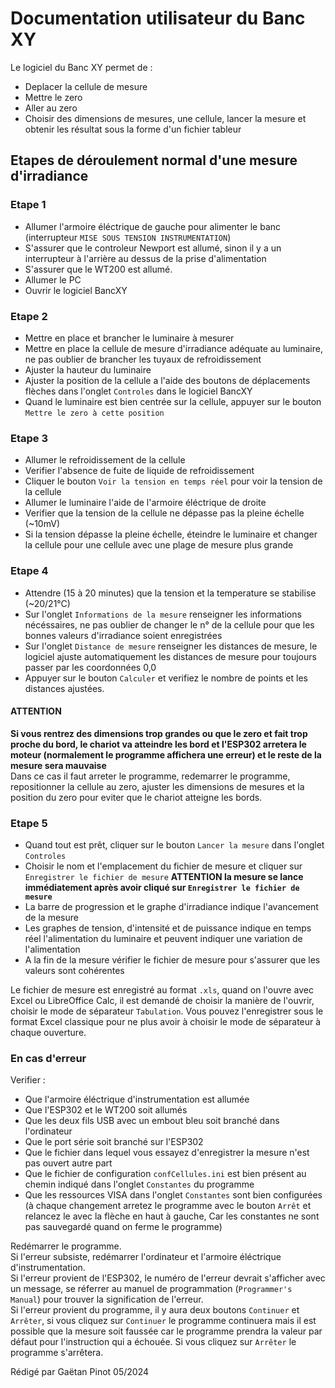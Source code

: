 # Documentation utilisateur du Banc XY  
  
Le logiciel du Banc XY permet de :  
  
- Deplacer la cellule de mesure 
- Mettre le zero 
- Aller au zero 
- Choisir des dimensions de mesures, une cellule, lancer la mesure et obtenir les résultat sous la forme d'un fichier tableur 
  
  
## Etapes de déroulement normal d'une mesure d'irradiance  
  
### Etape 1  
- Allumer l'armoire éléctrique de gauche pour alimenter le banc (interrupteur `MISE SOUS TENSION INSTRUMENTATION`) 
- S'assurer que le controleur Newport est allumé, sinon il y a un interrupteur à l'arrière au dessus de la prise d'alimentation 
- S'assurer que le WT200 est allumé. 
- Allumer le PC 
- Ouvrir le logiciel BancXY 
  
### Etape 2  
- Mettre en place et brancher le luminaire à mesurer 
- Mettre en place la cellule de mesure d'irradiance adéquate au luminaire, ne pas oublier de brancher les tuyaux de refroidissement 
- Ajuster la hauteur du luminaire 
- Ajuster la position de la cellule a l'aide des boutons de déplacements flèches dans l'onglet `Controles` dans le logiciel BancXY 
- Quand le luminaire est bien centrée sur la cellule, appuyer sur le bouton `Mettre le zero à cette position` 
  
### Etape 3  
- Allumer le refroidissement de la cellule 
- Verifier l'absence de fuite de liquide de refroidissement 
- Cliquer le bouton `Voir la tension en temps réel` pour voir la tension de la cellule 
- Allumer le luminaire l'aide de l'armoire éléctrique de droite 
- Verifier que la tension de la cellule ne dépasse pas la pleine échelle (~10mV) 
- Si la tension dépasse la pleine échelle, éteindre le luminaire et changer la cellule pour une cellule avec une plage de mesure plus grande 
  
### Etape 4  
- Attendre (15 à 20 minutes) que la tension et la temperature se stabilise (~20/21°C) 
- Sur l'onglet `Informations de la mesure` renseigner les informations nécéssaires, ne pas oublier de changer le n° de la cellule pour que les bonnes valeurs d'irradiance soient enregistrées 
- Sur l'onglet `Distance de mesure` renseigner les distances de mesure, le logiciel ajuste automatiquement les distances de mesure pour toujours passer par les coordonnées 0,0 
- Appuyer sur le bouton `Calculer` et verifiez le nombre de points et les distances ajustées. 
  
#### ATTENTION  
__Si vous rentrez des dimensions trop grandes ou que le zero et fait trop proche du bord, le chariot va atteindre les bord et l'ESP302 arretera le moteur (normalement le programme affichera une erreur) et le reste de la mesure sera mauvaise__  
	Dans ce cas il faut arreter le programme, redemarrer le programme, repositionner la cellule au zero, ajuster les dimensions de mesures et la position du zero pour eviter que le chariot atteigne les bords.  
  
### Etape 5  
- Quand tout est prêt, cliquer sur le bouton `Lancer la mesure`  dans l'onglet `Controles` 
- Choisir le nom et l'emplacement du fichier de mesure et cliquer sur `Enregistrer le fichier de mesure` __ATTENTION la mesure se lance immédiatement après avoir cliqué sur `Enregistrer le fichier de mesure`__
- La barre de progression et le graphe d'irradiance indique l'avancement de la mesure 
- Les graphes de tension, d'intensité et de puissance indique en temps réel l'alimentation du luminaire et peuvent indiquer une variation de l'alimentation 
- A la fin de la mesure vérifier le fichier de mesure pour s'assurer que les valeurs sont cohérentes 
  
Le fichier de mesure est enregistré au format `.xls`, quand on l'ouvre avec Excel ou LibreOffice Calc, il est demandé de choisir la manière de l'ouvrir, choisir le mode de séparateur `Tabulation`. Vous pouvez l'enregistrer sous le format Excel classique pour ne plus avoir à choisir le mode de séparateur à chaque ouverture. 
  
### En cas d'erreur  
Verifier :  
  
- Que l'armoire éléctrique d'instrumentation est allumée 
- Que l'ESP302 et le WT200 soit allumés 
- Que les deux fils USB avec un embout bleu soit branché dans l'ordinateur 
- Que le port série soit branché sur l'ESP302 
- Que le fichier dans lequel vous essayez d'enregistrer la mesure n'est pas ouvert autre part 
- Que le fichier de configuration `confCellules.ini` est bien présent au chemin indiqué dans l'onglet `Constantes` du programme 
- Que les ressources VISA dans l'onglet `Constantes` sont bien configurées (à chaque changement arretez le programme avec le bouton `Arrêt` et relancez le avec la flèche en haut à gauche, Car les constantes ne sont pas sauvegardé quand on ferme le programme) 
  
Redémarrer le programme.  
Si l'erreur subsiste, redémarrer l'ordinateur et l'armoire éléctrique d'instrumentation.  
Si l'erreur provient de l'ESP302, le numéro de l'erreur devrait s'afficher avec un message, se réferrer au manuel de programmation (`Programmer's Manual`) pour trouver la signification de l'erreur.  
Si l'erreur provient du programme, il y aura deux boutons `Continuer` et `Arrêter`, si vous cliquez sur `Continuer` le programme continuera mais il est possible que la mesure soit faussée car le programme prendra la valeur par défaut pour l'instruction qui a échouée. Si vous cliquez sur `Arrêter` le programme s'arrêtera.  
  
  
Rédigé par Gaëtan Pinot 05/2024
